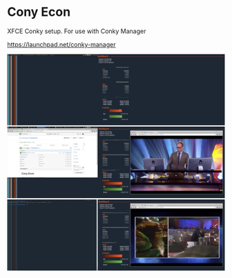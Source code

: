 # Cony Econ

XFCE Conky setup. For use with Conky Manager

https://launchpad.net/conky-manager

![alt tag](https://raw.githubusercontent.com/tenthirtyone/Conky-Econ/master/screenshots/Conky%20Econ.png)
![alt tag](https://raw.githubusercontent.com/tenthirtyone/Conky-Econ/master/screenshots/Conky%20Econ%20Screenshot.png)
![alt tag](https://raw.githubusercontent.com/tenthirtyone/Conky-Econ/master/screenshots/Conky%20Econ%20Guake%20Overlay.png)
